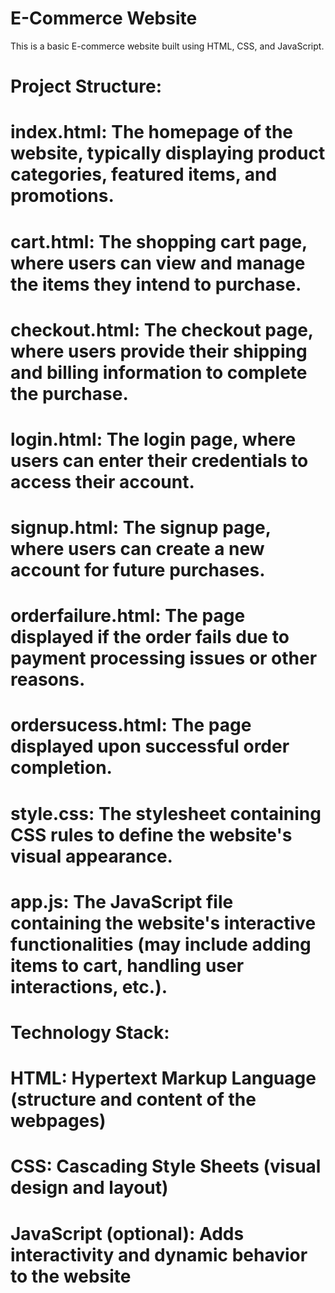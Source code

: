 # E-Commerce Website

This is a basic E-commerce website built using HTML, CSS, and JavaScript.

# Project Structure:

 # index.html: The homepage of the website, typically displaying product categories, featured items, and promotions.
#  cart.html: The shopping cart page, where users can view and manage the items they intend to purchase.
# checkout.html: The checkout page, where users provide their shipping and billing information to complete the purchase.
# login.html: The login page, where users can enter their credentials to access their account.
# signup.html: The signup page, where users can create a new account for future purchases.
# orderfailure.html: The page displayed if the order fails due to payment processing issues or other reasons.
# ordersucess.html: The page displayed upon successful order completion.
# style.css: The stylesheet containing CSS rules to define the website's visual appearance.
# app.js: The JavaScript file containing the website's interactive functionalities (may include adding items to cart, handling user interactions, etc.).

# Technology Stack:

# HTML: Hypertext Markup Language (structure and content of the webpages)
# CSS: Cascading Style Sheets (visual design and layout)
# JavaScript (optional): Adds interactivity and dynamic behavior to the website

